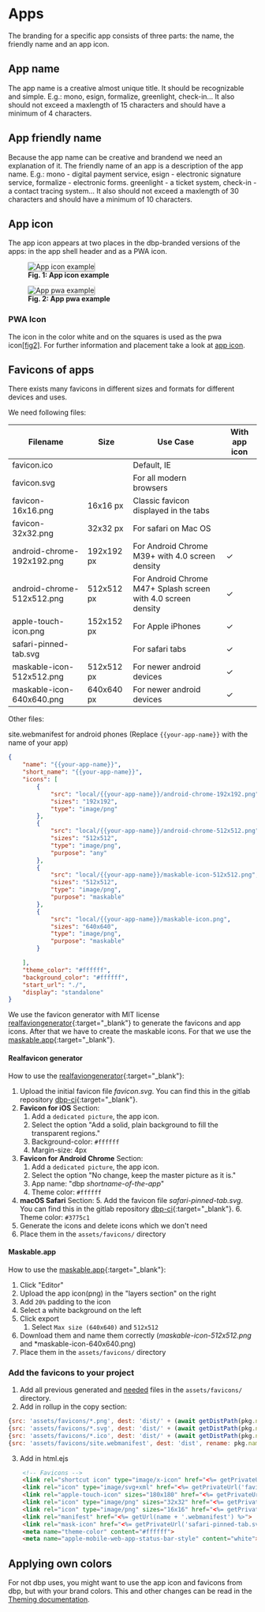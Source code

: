 # Apps
The branding for a specific app consists of three parts: the name, the friendly name and an app icon.

## App name
The app name is a creative almost unique title. It should be recognizable and simple.
E.g.: mono, esign, formalize, greenlight, check-in... It also should not exceed a maxlength of 15 characters and should have a minimum of 4 characters.

## App friendly name
Because the app name can be creative and brandend we need an explanation of it. The friendly name of an app is a description of the app name. 
E.g.: mono - digital payment service, esign - electronic signature service, formalize - electronic forms. greenlight - a ticket system, check-in - a contact tracing system...
It also should not exceed a maxlength of 30 characters and should have a minimum of 10 characters.

## App icon
The app icon appears at two places in the dbp-branded versions of the apps: in the app shell header and as a PWA icon.

<figure id="fig1" style="width:100%;">
    <img src="../assets/appicon_example_clean.svg" alt="App icon example" style="max-width:200px; box-shadow: 1px 1px 3px grey; background-color:white; margin:auto;">
    <figcaption>
        <b>Fig. 1: App icon example</b>
    </figcaption>
</figure>

<figure id="fig2" style="width:100%;">
    <img src="../assets/appicon_example.svg" alt="App pwa example" style="max-width:200px; box-shadow: 1px 1px 3px grey; background-color:white; margin:auto;">
    <figcaption>
        <b>Fig. 2: App pwa example</b>
    </figcaption>
</figure>

### PWA Icon
The icon in the color white and on the squares is used as the pwa icon[[fig2]](#fig2).
For further information and placement take a look at [app icon](./icons.md#app-icon).

## Favicons of apps
There exists many favicons in different sizes and formats for different devices and uses.

We need following files: 

| Filename | Size | Use Case | With app icon | 
| -------- | ---- | ------- | ------------ |
| favicon.ico | | Default, IE | |
| favicon.svg | | For all modern browsers | |
| favicon-16x16.png | 16x16 px | Classic favicon displayed in the tabs | |
| favicon-32x32.png | 32x32 px | For safari on Mac OS | |
| android-chrome-192x192.png | 192x192 px | For Android Chrome M39+ with 4.0 screen density | ✓ |
| android-chrome-512x512.png | 512x512 px | For Android Chrome M47+ Splash screen with 4.0 screen density | ✓ |
| apple-touch-icon.png | 152x152 px | For Apple iPhones | ✓ |
| safari-pinned-tab.svg |  | For safari tabs | ✓ |
| maskable-icon-512x512.png | 512x512 px | For newer android devices | ✓ |
| maskable-icon-640x640.png | 640x640 px | For newer android devices | ✓ |

Other files:

site.webmanifest for android phones (Replace `{{your-app-name}}` with the name of your app)
```json
{
    "name": "{{your-app-name}}",
    "short_name": "{{your-app-name}}",
    "icons": [
        {
            "src": "local/{{your-app-name}}/android-chrome-192x192.png",
            "sizes": "192x192",
            "type": "image/png"
        },
        {
            "src": "local/{{your-app-name}}/android-chrome-512x512.png",
            "sizes": "512x512",
            "type": "image/png",
            "purpose": "any"
        },
        {
            "src": "local/{{your-app-name}}/maskable-icon-512x512.png",
            "sizes": "512x512",
            "type": "image/png",
            "purpose": "maskable"
        },
        {
            "src": "local/{{your-app-name}}/maskable-icon.png",
            "sizes": "640x640",
            "type": "image/png",
            "purpose": "maskable"
        }

    ],
    "theme_color": "#ffffff",
    "background_color": "#ffffff",
    "start_url": "./",
    "display": "standalone"
}
```

We use the favicon generator with MIT license [realfaviongenerator](https://realfavicongenerator.net/){:target="_blank"} to generate the favicons and app icons.
After that we have to create the maskable icons. For that we use the [maskable.app](https://maskable.app/){:target="_blank"}.

#### Realfavicon generator
How to use the [realfaviongenerator](https://realfavicongenerator.net/){:target="_blank"}:

1. Upload the initial favicon file *favicon.svg*. You can find this in the gitlab repository [dbp-ci](https://gitlab.tugraz.at/dbp/dbp-ci/-/tree/main/){:target="_blank"}.
2. **Favicon for iOS** Section: 
    1. Add a `dedicated picture`, the app icon. 
    2. Select the option "Add a solid, plain background to fill the transparent regions."
    3. Background-color: `#ffffff`
    4. Margin-size: 4px
3. **Favicon for Android Chrome** Section:
    1. Add a `dedicated picture`, the app icon.
    2. Select the option "No change, keep the master picture as it is."
    3. App name: "dbp *shortname-of-the-app*"
    4. Theme color: `#ffffff`
4. **macOS Safari** Section:
    5. Add the favicon file *safari-pinned-tab.svg*. You can find this in the gitlab repository [dbp-ci](https://gitlab.tugraz.at/dbp/dbp-ci/-/tree/main/){:target="_blank"}.
    6. Theme color: `#3775c1`
5. Generate the icons and delete icons which we don't need
6. Place them in the `assets/favicons/` directory

#### Maskable.app
How to use the [maskable.app](https://maskable.app/){:target="_blank"}:

1. Click "Editor"
2. Upload the app icon(png) in the "layers section" on the right
3. Add `20%` padding to the icon
4. Select a white background on the left
5. Click export
    1. Select `Max size (640x640)` and `512x512`
6. Download them and name them correctly (*maskable-icon-512x512.png* and *maskable-icon-640x640.png)
7. Place them in the `assets/favicons/` directory

### Add the favicons to your project
1. Add all previous generated and [needed](#favicons-of-apps) files in the `assets/favicons/` directory. 
2. Add in rollup in the copy section:

```js
{src: 'assets/favicons/*.png', dest: 'dist/' + (await getDistPath(pkg.name))},
{src: 'assets/favicons/*.svg', dest: 'dist/' + (await getDistPath(pkg.name))},
{src: 'assets/favicons/*.ico', dest: 'dist/' + (await getDistPath(pkg.name))},
{src: 'assets/favicons/site.webmanifest', dest: 'dist', rename: pkg.name + '.webmanifest'},
```
3. Add in html.ejs

```html
    <!-- Favicons -->
    <link rel="shortcut icon" type="image/x-icon" href="<%= getPrivateUrl('favicon.ico') %>">
    <link rel="icon" type="image/svg+xml" href="<%= getPrivateUrl('favicon.svg') %>">
    <link rel="apple-touch-icon" sizes="180x180" href="<%= getPrivateUrl('apple-touch-icon.png') %>">
    <link rel="icon" type="image/png" sizes="32x32" href="<%= getPrivateUrl('favicon-32x32.png') %>">
    <link rel="icon" type="image/png" sizes="16x16" href="<%= getPrivateUrl('favicon-16x16.png') %>">
    <link rel="manifest" href="<%= getUrl(name + '.webmanifest') %>">
    <link rel="mask-icon" href="<%= getPrivateUrl('safari-pinned-tab.svg') %>" color="#3775c1">
    <meta name="theme-color" content="#ffffff">
    <meta name="apple-mobile-web-app-status-bar-style" content="white">
```


## Applying own colors
For not dbp uses, you might want to use the app icon and favicons from dbp, but with your brand colors.
This and other changes can be read in the [Theming documentation](../frameworks/frontend/user/theming.md#use-the-dbp-app-icon-with-your-brand-colors).
